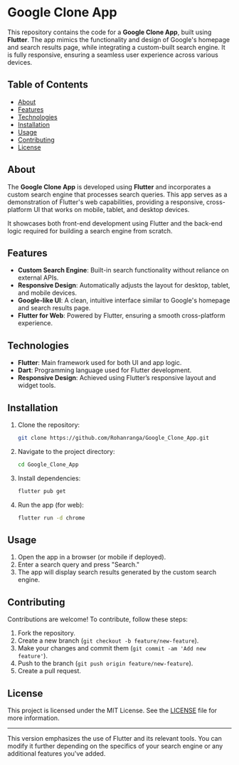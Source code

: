 # Google Clone App

This repository contains the code for a **Google Clone App**, built using **Flutter**. The app mimics the functionality and design of Google's homepage and search results page, while integrating a custom-built search engine. It is fully responsive, ensuring a seamless user experience across various devices.

## Table of Contents
- [About](#about)
- [Features](#features)
- [Technologies](#technologies)
- [Installation](#installation)
- [Usage](#usage)
- [Contributing](#contributing)
- [License](#license)

## About

The **Google Clone App** is developed using **Flutter** and incorporates a custom search engine that processes search queries. This app serves as a demonstration of Flutter's web capabilities, providing a responsive, cross-platform UI that works on mobile, tablet, and desktop devices.

It showcases both front-end development using Flutter and the back-end logic required for building a search engine from scratch.

## Features

- **Custom Search Engine**: Built-in search functionality without reliance on external APIs.
- **Responsive Design**: Automatically adjusts the layout for desktop, tablet, and mobile devices.
- **Google-like UI**: A clean, intuitive interface similar to Google's homepage and search results page.
- **Flutter for Web**: Powered by Flutter, ensuring a smooth cross-platform experience.

## Technologies

- **Flutter**: Main framework used for both UI and app logic.
- **Dart**: Programming language used for Flutter development.
- **Responsive Design**: Achieved using Flutter’s responsive layout and widget tools.

## Installation

1. Clone the repository:
   ```bash
   git clone https://github.com/Rohanranga/Google_Clone_App.git
   ```

2. Navigate to the project directory:
   ```bash
   cd Google_Clone_App
   ```

3. Install dependencies:
   ```bash
   flutter pub get
   ```

4. Run the app (for web):
   ```bash
   flutter run -d chrome
   ```

## Usage

1. Open the app in a browser (or mobile if deployed).
2. Enter a search query and press "Search."
3. The app will display search results generated by the custom search engine.

## Contributing

Contributions are welcome! To contribute, follow these steps:

1. Fork the repository.
2. Create a new branch (`git checkout -b feature/new-feature`).
3. Make your changes and commit them (`git commit -am 'Add new feature'`).
4. Push to the branch (`git push origin feature/new-feature`).
5. Create a pull request.

## License

This project is licensed under the MIT License. See the [LICENSE](LICENSE) file for more information.

---

This version emphasizes the use of Flutter and its relevant tools. You can modify it further depending on the specifics of your search engine or any additional features you've added.
